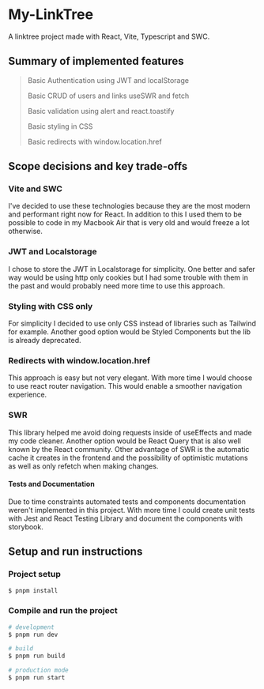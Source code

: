 # My-LinkTree

A linktree project made with React, Vite, Typescript and
SWC.

## Summary of implemented features

> Basic Authentication using JWT and localStorage
>
> Basic CRUD of users and links useSWR and fetch
>
> Basic validation using alert and react.toastify
>
> Basic styling in CSS
>
> Basic redirects with window.location.href

## Scope decisions and key trade-offs

### Vite and SWC

I've decided to use these technologies because they are the
most modern and performant right now for React. In addition
to this I used them to be possible to code in my Macbook Air
that is very old and would freeze a lot otherwise.

### JWT and Localstorage

I chose to store the JWT in Localstorage for simplicity. One
better and safer way would be using http only cookies but I
had some trouble with them in the past and would probably
need more time to use this approach.

### Styling with CSS only

For simplicity I decided to use only CSS instead of
libraries such as Tailwind for example. Another good option
would be Styled Components but the lib is already
deprecated.

### Redirects with window.location.href

This approach is easy but not very elegant. With more time I
would choose to use react router navigation. This would
enable a smoother navigation experience.

### SWR

This library helped me avoid doing requests inside of
useEffects and made my code cleaner. Another option would be
React Query that is also well known by the React community.
Other advantage of SWR is the automatic cache it creates in
the frontend and the possibility of optimistic mutations as
well as only refetch when making changes.

#### Tests and Documentation

Due to time constraints automated tests and components
documentation weren't implemented in this project. With more
time I could create unit tests with Jest and React Testing
Library and document the components with storybook.

## Setup and run instructions

### Project setup

```bash
$ pnpm install
```

### Compile and run the project

```bash
# development
$ pnpm run dev

# build
$ pnpm run build

# production mode
$ pnpm run start
```
